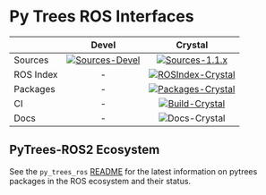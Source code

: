 # Py Trees ROS Interfaces

| | Devel | Crystal |
|:---|:---:|:---:|
| Sources | [![Sources-Devel][sources-devel-image]][sources-devel] | [![Sources-1.1.x][sources-1.1.x-image]][sources-1.1.x] |
| ROS Index | - | [![ROSIndex-Crystal][ros-index-crystal-image]][ros-index-crystal] |
| Packages | - | [![Packages-Crystal][packages-crystal-image]][packages-crystal] |
| CI | - | [![Build-Crystal][build-crystal-image]][build-crystal] |
| Docs | - | ![Docs-Crystal][docs-not-available-image] |

[ros-index-crystal]: https://index.ros.org/p/py_trees_ros_interfaces/github-splintered-reality-py_trees_ros_interfaces/#crystal
[ros-index-crystal-image]: http://img.shields.io/badge/rosindex-crystal-blue.svg?style=plastic

[sources-devel]: https://github.com/splintered-reality/py_trees_ros_interfaces/tree/devel
[sources-1.1.x]: https://github.com/splintered-reality/py_trees_ros_interfaces/tree/release/1.1.x
[sources-devel-image]: http://img.shields.io/badge/sources-devel-blue.svg?style=plastic
[sources-1.1.x-image]: http://img.shields.io/badge/sources-1.1.x-blue.svg?style=plastic

[packages-crystal]: http://repo.ros2.org/status_page/ros_crystal_default.html?q=py_trees_ros_interfaces
[packages-crystal-image]: http://img.shields.io/badge/packages-crystal-blue.svg?style=plastic

[build-crystal]: http://build.ros2.org/job/Cbin_uB64__py_trees_ros_interfaces__ubuntu_bionic_amd64__binary/
[build-crystal-image]: http://build.ros2.org/job/Cbin_uB64__py_trees_ros_interfaces__ubuntu_bionic_amd64__binary/badge/icon?style=plastic

[docs-not-available-image]: http://img.shields.io/badge/docs-n/a-yellow.svg?style=plastic

## PyTrees-ROS2 Ecosystem

See the `py_trees_ros` [README](https://github.com/splintered-reality/py_trees_ros/blob/devel/README.md) for the latest information on pytrees packages in the ROS ecosystem and their status.
